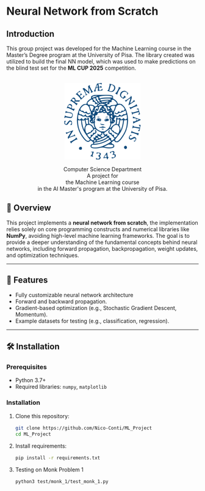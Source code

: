 # Neural Network from Scratch

## Introduction
This group project was developed for the Machine Learning course in the Master’s Degree program at the University of Pisa. The library created was utilized to build the final NN model, which was used to make predictions on the blind test set for the **ML CUP 2025** competition.
<br><br>
<p align = "center">
  <img src = "Stemma_unipi.svg" width="200" height="200">
</p>

<p align = "center">
  Computer Science Department
  <br>
  A project for
  <br>
  the Machine Learning course
  <br>
  in the AI Master's program at the University of Pisa.
</p>

## 📖 Overview
This project implements a **neural network from scratch**, the implementation relies solely on core programming constructs and numerical libraries like **NumPy**, avoiding high-level machine learning frameworks. The goal is to provide a deeper understanding of the fundamental concepts behind neural networks, including forward propagation, backpropagation, weight updates, and optimization techniques.

---

## 🚀 Features
- Fully customizable neural network architecture
- Forward and backward propagation.
- Gradient-based optimization (e.g., Stochastic Gradient Descent, Momentum).
- Example datasets for testing (e.g., classification, regression).

---

## 🛠️ Installation

### Prerequisites
- Python 3.7+
- Required libraries: `numpy`, `matplotlib`

### Installation
1. Clone this repository:
   ```bash
   git clone https://github.com/Nico-Conti/ML_Project
   cd ML_Project
2. Install requirements:
    ```bash
    pip install -r requirements.txt
3. Testing on Monk Problem 1
   ```bash
   python3 test/monk_1/test_monk_1.py
